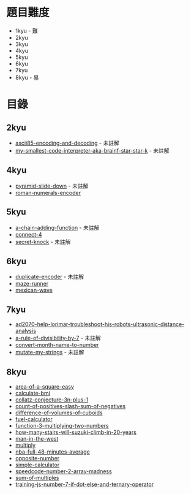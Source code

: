 # 題目難度
* 1kyu - 難
* 2kyu
* 3kyu
* 4kyu
* 5kyu
* 6kyu
* 7kyu
* 8kyu - 易

# 目錄
## 2kyu
* [ascii85-encoding-and-decoding](https://github.com/RevansChen/online-judge/tree/master/Codewars/2kyu/ascii85-encoding-and-decoding) - 未註解
* [my-smallest-code-interpreter-aka-brainf-star-star-k](https://github.com/RevansChen/online-judge/tree/master/Codewars/2kyu/my-smallest-code-interpreter-aka-brainf-star-star-k) - 未註解
## 4kyu
* [pyramid-slide-down](https://github.com/RevansChen/online-judge/tree/master/Codewars/4kyu/pyramid-slide-down/) - 未註解
* [roman-numerals-encoder](https://github.com/RevansChen/online-judge/tree/master/Codewars/4kyu/roman-numerals-encoder/)
## 5kyu
* [a-chain-adding-function](https://github.com/RevansChen/online-judge/tree/master/Codewars/5kyu/a-chain-adding-function/) - 未註解
* [connect-4](https://github.com/RevansChen/online-judge/tree/master/Codewars/5kyu/connect-4/)
* [secret-knock](https://github.com/RevansChen/online-judge/tree/master/Codewars/5kyu/secret-knock/) - 未註解
## 6kyu
* [duplicate-encoder](https://github.com/RevansChen/online-judge/tree/master/Codewars/6kyu/duplicate-encoder/) - 未註解
* [maze-runner](https://github.com/RevansChen/online-judge/tree/master/Codewars/6kyu/maze-runner/)
* [mexican-wave](https://github.com/RevansChen/online-judge/tree/master/Codewars/6kyu/mexican-wave/)
## 7kyu
* [ad2070-help-lorimar-troubleshoot-his-robots-ultrasonic-distance-analysis](https://github.com/RevansChen/online-judge/tree/master/Codewars/7kyu/ad2070-help-lorimar-troubleshoot-his-robots-ultrasonic-distance-analysis/)
* [a-rule-of-divisibility-by-7](https://github.com/RevansChen/online-judge/tree/master/Codewars/7kyu/a-rule-of-divisibility-by-7/) - 未註解
* [convert-month-name-to-number](https://github.com/RevansChen/online-judge/tree/master/Codewars/7kyu/convert-month-name-to-number/)
* [mutate-my-strings](https://github.com/RevansChen/online-judge/tree/master/Codewars/7kyu/mutate-my-strings/) - 未註解
## 8kyu
* [area-of-a-square-easy](https://github.com/RevansChen/online-judge/tree/master/Codewars/8kyu/area-of-a-square-easy/)
* [calculate-bmi](https://github.com/RevansChen/online-judge/tree/master/Codewars/8kyu/calculate-bmi/)
* [collatz-conjecture-3n-plus-1](https://github.com/RevansChen/online-judge/tree/master/Codewars/8kyu/collatz-conjecture-3n-plus-1/)
* [count-of-positives-slash-sum-of-negatives](https://github.com/RevansChen/online-judge/tree/master/Codewars/8kyu/count-of-positives-slash-sum-of-negatives/)
* [difference-of-volumes-of-cuboids](https://github.com/RevansChen/online-judge/tree/master/Codewars/8kyu/difference-of-volumes-of-cuboids/)
* [fuel-calculator](https://github.com/RevansChen/online-judge/tree/master/Codewars/8kyu/fuel-calculator/)
* [function-3-multiplying-two-numbers](https://github.com/RevansChen/online-judge/tree/master/Codewars/8kyu/function-3-multiplying-two-numbers/)
* [how-many-stairs-will-suzuki-climb-in-20-years](https://github.com/RevansChen/online-judge/tree/master/Codewars/8kyu/how-many-stairs-will-suzuki-climb-in-20-years/)
* [man-in-the-west](https://github.com/RevansChen/online-judge/tree/master/Codewars/8kyu/man-in-the-west/)
* [multiply](https://github.com/RevansChen/online-judge/tree/master/Codewars/8kyu/multiply/)
* [nba-full-48-minutes-average](https://github.com/RevansChen/online-judge/tree/master/Codewars/8kyu/nba-full-48-minutes-average/)
* [opposite-number](https://github.com/RevansChen/online-judge/tree/master/Codewars/8kyu/opposite-number/)
* [simple-calculator](https://github.com/RevansChen/online-judge/tree/master/Codewars/8kyu/simple-calculator/)
* [speedcode-number-2-array-madness](https://github.com/RevansChen/online-judge/tree/master/Codewars/8kyu/speedcode-number-2-array-madness/)
* [sum-of-multiples](https://github.com/RevansChen/online-judge/tree/master/Codewars/8kyu/sum-of-multiples/)
* [training-js-number-7-if-dot-else-and-ternary-operator](8kyu/training-js-number-7-if-dot-else-and-ternary-operator)